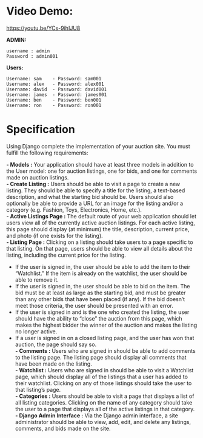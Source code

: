 # Video Demo: 
https://youtu.be/YCs-9ihIJU8  

**ADMIN:**
```
username : admin
Password : admin001
```
**Users:**
```
Username: sam    - Password: sam001
Username: alex   - Password: alex001
Username: david  - Password: david001
Username: james  - Password: james001
Username: ben    - Password: ben001
Username: ron    - Password: ron001
```
# Specification

Using Django complete the implementation of your auction site. You must fulfill the following requirements:

**- Models :** Your application should have at least three models in addition to the User model: one for auction listings, one for bids, and one for comments made on auction listings.  
**- Create Listing :** Users should be able to visit a page to create a new listing. They should be able to specify a title for the listing, a text-based description, and what the starting bid should be. Users should also optionally be able to provide a URL for an image for the listing and/or a category (e.g. Fashion, Toys, Electronics, Home, etc.).  
**- Active Listings Page :** The default route of your web application should let users view all of the currently active auction listings. For each active listing, this page should display (at minimum) the title, description, current price, and photo (if one exists for the listing).  
**- Listing Page :** Clicking on a listing should take users to a page specific to that listing. On that page, users should be able to view all details about the listing, including the current price for the listing.  
  - If the user is signed in, the user should be able to add the item to their “Watchlist.” If the item is already on the watchlist, the user should be able to remove it.  
  - If the user is signed in, the user should be able to bid on the item. The bid must be at least as large as the starting bid, and must be greater than any other bids that have been placed (if any). If the bid doesn’t meet those criteria, the user should be presented with an error.  
  - If the user is signed in and is the one who created the listing, the user should have the ability to “close” the auction from this page, which makes the highest bidder the winner of the auction and makes the listing no longer active.  
  - If a user is signed in on a closed listing page, and the user has won that auction, the page should say so.  
**- Comments :** Users who are signed in should be able to add comments to the listing page. The listing page should display all comments that have been made on the listing.  
**- Watchlist :** Users who are signed in should be able to visit a Watchlist page, which should display all of the listings that a user has added to their watchlist. Clicking on any of those listings should take the user to that listing’s page.  
**- Categories :** Users should be able to visit a page that displays a list of all listing categories. Clicking on the name of any category should take the user to a page that displays all of the active listings in that category.  
**- Django Admin Interface :** Via the Django admin interface, a site administrator should be able to view, add, edit, and delete any listings, comments, and bids made on the site.
